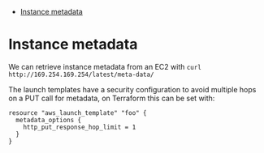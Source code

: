 - [Instance metadata](#instance-metadata)

# Instance metadata

We can retrieve instance metadata from an EC2 with `curl http://169.254.169.254/latest/meta-data/`

The launch templates have a security configuration to avoid multiple hops on a PUT call for metadata, on Terraform this can be set with:

```hcl
resource "aws_launch_template" "foo" {
  metadata_options {
    http_put_response_hop_limit = 1
  }
}
```
